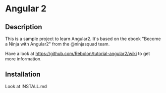 # Angular 2

## Description

This is a sample project to learn Angular2.
It's based on the ebook "Become a Ninja with Angular2" from the @ninjasquad team.

Have a look at https://github.com/Rebolon/tutorial-angular2/wiki to get more information.


## Installation

Look at INSTALL.md
